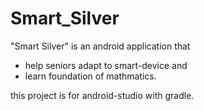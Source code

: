 # Smart_Silver
"Smart Silver" is an android application that 
  - help seniors adapt to smart-device and
  - learn foundation of mathmatics.
 
this project is for android-studio with gradle.
